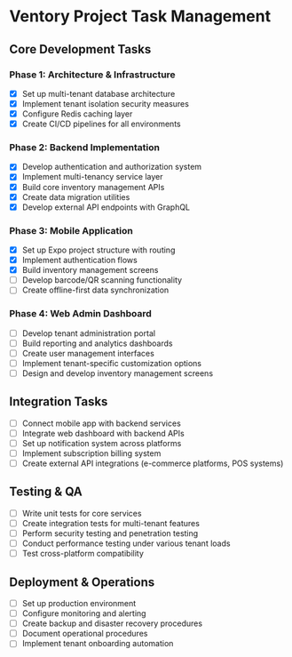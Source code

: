 # Ventory Project Task Management

## Core Development Tasks

### Phase 1: Architecture & Infrastructure

- [x] Set up multi-tenant database architecture
- [x] Implement tenant isolation security measures
- [x] Configure Redis caching layer
- [x] Create CI/CD pipelines for all environments

### Phase 2: Backend Implementation

- [x] Develop authentication and authorization system
- [x] Implement multi-tenancy service layer
- [x] Build core inventory management APIs
- [x] Create data migration utilities
- [x] Develop external API endpoints with GraphQL

### Phase 3: Mobile Application

- [x] Set up Expo project structure with routing
- [x] Implement authentication flows
- [x] Build inventory management screens
- [ ] Develop barcode/QR scanning functionality
- [ ] Create offline-first data synchronization

### Phase 4: Web Admin Dashboard

- [ ] Develop tenant administration portal
- [ ] Build reporting and analytics dashboards
- [ ] Create user management interfaces
- [ ] Implement tenant-specific customization options
- [ ] Design and develop inventory management screens

## Integration Tasks

- [ ] Connect mobile app with backend services
- [ ] Integrate web dashboard with backend APIs
- [ ] Set up notification system across platforms
- [ ] Implement subscription billing system
- [ ] Create external API integrations (e-commerce platforms, POS systems)

## Testing & QA

- [ ] Write unit tests for core services
- [ ] Create integration tests for multi-tenant features
- [ ] Perform security testing and penetration testing
- [ ] Conduct performance testing under various tenant loads
- [ ] Test cross-platform compatibility

## Deployment & Operations

- [ ] Set up production environment
- [ ] Configure monitoring and alerting
- [ ] Create backup and disaster recovery procedures
- [ ] Document operational procedures
- [ ] Implement tenant onboarding automation
